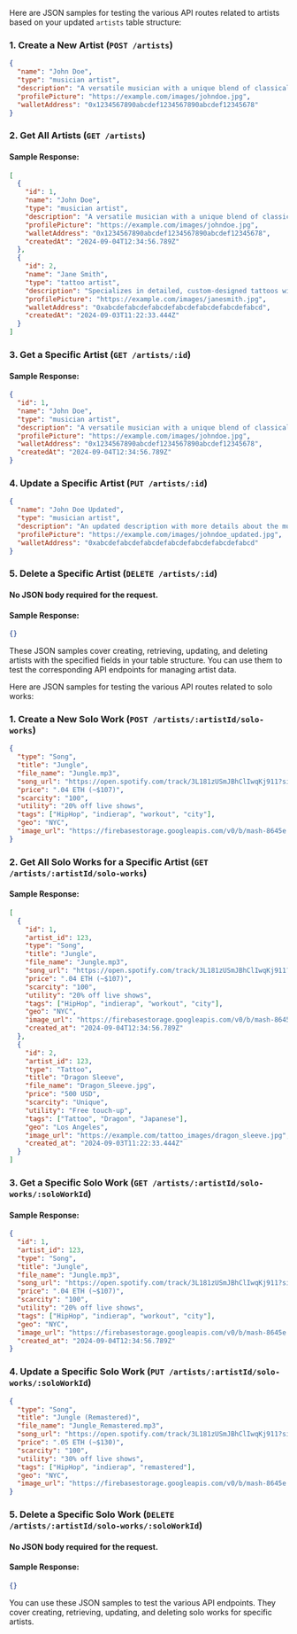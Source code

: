 Here are JSON samples for testing the various API routes related to artists based on your updated `artists` table structure:

### 1. **Create a New Artist (`POST /artists`)**
```json
{
  "name": "John Doe",
  "type": "musician artist",
  "description": "A versatile musician with a unique blend of classical and contemporary styles.",
  "profilePicture": "https://example.com/images/johndoe.jpg",
  "walletAddress": "0x1234567890abcdef1234567890abcdef12345678"
}
```

### 2. **Get All Artists (`GET /artists`)**
#### **Sample Response:**
```json
[
  {
    "id": 1,
    "name": "John Doe",
    "type": "musician artist",
    "description": "A versatile musician with a unique blend of classical and contemporary styles.",
    "profilePicture": "https://example.com/images/johndoe.jpg",
    "walletAddress": "0x1234567890abcdef1234567890abcdef12345678",
    "createdAt": "2024-09-04T12:34:56.789Z"
  },
  {
    "id": 2,
    "name": "Jane Smith",
    "type": "tattoo artist",
    "description": "Specializes in detailed, custom-designed tattoos with a focus on realism.",
    "profilePicture": "https://example.com/images/janesmith.jpg",
    "walletAddress": "0xabcdefabcdefabcdefabcdefabcdefabcdefabcd",
    "createdAt": "2024-09-03T11:22:33.444Z"
  }
]
```

### 3. **Get a Specific Artist (`GET /artists/:id`)**
#### **Sample Response:**
```json
{
  "id": 1,
  "name": "John Doe",
  "type": "musician artist",
  "description": "A versatile musician with a unique blend of classical and contemporary styles.",
  "profilePicture": "https://example.com/images/johndoe.jpg",
  "walletAddress": "0x1234567890abcdef1234567890abcdef12345678",
  "createdAt": "2024-09-04T12:34:56.789Z"
}
```

### 4. **Update a Specific Artist (`PUT /artists/:id`)**
```json
{
  "name": "John Doe Updated",
  "type": "musician artist",
  "description": "An updated description with more details about the musician's style and achievements.",
  "profilePicture": "https://example.com/images/johndoe_updated.jpg",
  "walletAddress": "0xabcdefabcdefabcdefabcdefabcdefabcdefabcd"
}
```

### 5. **Delete a Specific Artist (`DELETE /artists/:id`)**
#### **No JSON body required for the request.**

#### **Sample Response:**
```json
{}
```

These JSON samples cover creating, retrieving, updating, and deleting artists with the specified fields in your table structure. You can use them to test the corresponding API endpoints for managing artist data.






Here are JSON samples for testing the various API routes related to solo works:



### 1. **Create a New Solo Work (`POST /artists/:artistId/solo-works`)**
```json
{
  "type": "Song",
  "title": "Jungle",
  "file_name": "Jungle.mp3",
  "song_url": "https://open.spotify.com/track/3L181zUSmJBhClIwqKj911?si=d0c958c1c6b849fa",
  "price": ".04 ETH (~$107)",
  "scarcity": "100",
  "utility": "20% off live shows",
  "tags": ["HipHop", "indierap", "workout", "city"],
  "geo": "NYC",
  "image_url": "https://firebasestorage.googleapis.com/v0/b/mash-8645e.appspot.com/o/Mike%20Bellamy%20Music%2F1.Jungle.jpg?alt=media&token=eb8d2abd-4b2c-46aa-84d2-d54aa626ccfc"
}
```

### 2. **Get All Solo Works for a Specific Artist (`GET /artists/:artistId/solo-works`)**
#### **Sample Response:**
```json
[
  {
    "id": 1,
    "artist_id": 123,
    "type": "Song",
    "title": "Jungle",
    "file_name": "Jungle.mp3",
    "song_url": "https://open.spotify.com/track/3L181zUSmJBhClIwqKj911?si=d0c958c1c6b849fa",
    "price": ".04 ETH (~$107)",
    "scarcity": "100",
    "utility": "20% off live shows",
    "tags": ["HipHop", "indierap", "workout", "city"],
    "geo": "NYC",
    "image_url": "https://firebasestorage.googleapis.com/v0/b/mash-8645e.appspot.com/o/Mike%20Bellamy%20Music%2F1.Jungle.jpg?alt=media&token=eb8d2abd-4b2c-46aa-84d2-d54aa626ccfc",
    "created_at": "2024-09-04T12:34:56.789Z"
  },
  {
    "id": 2,
    "artist_id": 123,
    "type": "Tattoo",
    "title": "Dragon Sleeve",
    "file_name": "Dragon_Sleeve.jpg",
    "price": "500 USD",
    "scarcity": "Unique",
    "utility": "Free touch-up",
    "tags": ["Tattoo", "Dragon", "Japanese"],
    "geo": "Los Angeles",
    "image_url": "https://example.com/tattoo_images/dragon_sleeve.jpg",
    "created_at": "2024-09-03T11:22:33.444Z"
  }
]
```

### 3. **Get a Specific Solo Work (`GET /artists/:artistId/solo-works/:soloWorkId`)**
#### **Sample Response:**
```json
{
  "id": 1,
  "artist_id": 123,
  "type": "Song",
  "title": "Jungle",
  "file_name": "Jungle.mp3",
  "song_url": "https://open.spotify.com/track/3L181zUSmJBhClIwqKj911?si=d0c958c1c6b849fa",
  "price": ".04 ETH (~$107)",
  "scarcity": "100",
  "utility": "20% off live shows",
  "tags": ["HipHop", "indierap", "workout", "city"],
  "geo": "NYC",
  "image_url": "https://firebasestorage.googleapis.com/v0/b/mash-8645e.appspot.com/o/Mike%20Bellamy%20Music%2F1.Jungle.jpg?alt=media&token=eb8d2abd-4b2c-46aa-84d2-d54aa626ccfc",
  "created_at": "2024-09-04T12:34:56.789Z"
}
```

### 4. **Update a Specific Solo Work (`PUT /artists/:artistId/solo-works/:soloWorkId`)**
```json
{
  "type": "Song",
  "title": "Jungle (Remastered)",
  "file_name": "Jungle_Remastered.mp3",
  "song_url": "https://open.spotify.com/track/3L181zUSmJBhClIwqKj911?si=d0c958c1c6b849fa",
  "price": ".05 ETH (~$130)",
  "scarcity": "100",
  "utility": "30% off live shows",
  "tags": ["HipHop", "indierap", "remastered"],
  "geo": "NYC",
  "image_url": "https://firebasestorage.googleapis.com/v0/b/mash-8645e.appspot.com/o/Mike%20Bellamy%20Music%2F1.Jungle_Remastered.jpg?alt=media&token=eb8d2abd-4b2c-46aa-84d2-d54aa626ccfc"
}
```

### 5. **Delete a Specific Solo Work (`DELETE /artists/:artistId/solo-works/:soloWorkId`)**
#### **No JSON body required for the request.**

#### **Sample Response:**
```json
{}
```

You can use these JSON samples to test the various API endpoints. They cover creating, retrieving, updating, and deleting solo works for specific artists.